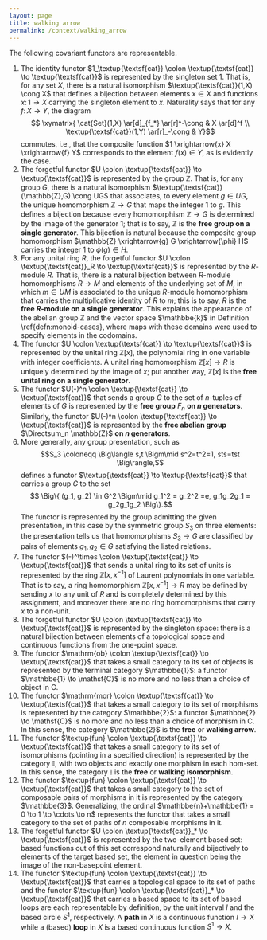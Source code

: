 ```yaml
---
layout: page
title: walking arrow
permalink: /context/walking_arrow
---
```

The following covariant functors are representable.
1. The identity functor $1_\textup{\textsf{cat}} \colon \textup{\textsf{cat}} \to \textup{\textsf{cat}}$ is represented by the singleton set $1$. That is, for any set $X$, there is a natural isomorphism $\textup{\textsf{cat}}(1,X) \cong X$ that defines a bijection between elements $x \in X$ and functions $x \colon 1 \to X$ carrying the singleton element to $x$. Naturality says that for any $f \colon X \to Y$, the diagram
$$ \xymatrix{ \cat{Set}(1,X) \ar[d]_{f_*} \ar[r]^-\cong & X \ar[d]^f \\ \textup{\textsf{cat}}(1,Y) \ar[r]_-\cong & Y}$$ commutes, i.e., that the composite function $1 \xrightarrow{x} X \xrightarrow{f} Y$ corresponds to the element $f(x) \in Y$, as is evidently the case.
2. The forgetful functor $U \colon \textup{\textsf{cat}} \to \textup{\textsf{cat}}$ is represented by the group $\mathbb{Z}$. That is, for any group $G$, there is a natural isomorphism $\textup{\textsf{cat}}(\mathbb{Z},G) \cong UG$ that associates, to every element $g \in UG$, the unique homomorphism $\mathbb{Z} \to G$ that maps the integer 1 to $g$. This defines a bijection because every homomorphism $\mathbb{Z} \to G$ is determined by the image of the generator $1$; that is to say, $\mathbb{Z}$ is the **free group on a single generator**. This bijection is natural because the composite group homomorphism $\mathbb{Z} \xrightarrow{g} G \xrightarrow{\phi} H$ carries the integer 1 to $\phi(g) \in H$.
3. For any unital ring $R$, the forgetful functor $U \colon \textup{\textsf{cat}}_R \to \textup{\textsf{cat}}$ is represented by the $R$-module $R$. That is, there is a natural bijection between $R$-module homomorphisms $R \to M$ and elements of the underlying set of $M$, in which $m \in UM$ is associated to the unique $R$-module homomorphism that carries the multiplicative identity of $R$ to $m$; this is to say, $R$ is the **free $R$-module on a single generator**. This explains the appearance of the abelian group $\mathbb{Z}$ and the vector space $\mathbbe{k}$ in Definition \ref{defn:monoid-cases}, where maps with these domains were used to specify elements in the codomains.
4. The functor $U \colon \textup{\textsf{cat}} \to \textup{\textsf{cat}}$ is represented by the unital ring $\mathbb{Z}[x]$, the polynomial ring in one variable with integer coefficients. A unital ring homomorphism $\mathbb{Z}[x] \to R$ is uniquely determined by the image of $x$; put another way, $\mathbb{Z}[x]$ is the **free unital ring on a single generator**.
5. The functor $U(-)^n \colon \textup{\textsf{cat}} \to \textup{\textsf{cat}}$ that sends a group $G$ to the set of $n$-tuples of elements of $G$ is represented by the **free group** $F_n$ **on $n$ generators**. Similarly, the functor $U(-)^n \colon \textup{\textsf{cat}} \to \textup{\textsf{cat}}$ is represented by the **free abelian group** $\Directsum_n \mathbb{Z}$ **on $n$ generators**.
6. More generally, any group presentation, such as
$$S_3 \coloneqq \Big\langle s,t \Bigm\mid s^2=t^2=1, sts=tst \Big\rangle,$$ defines a functor $\textup{\textsf{cat}} \to \textup{\textsf{cat}}$ that carries a group $G$ to the set $$ \Big\{ (g_1, g_2) \in G^2 \Bigm\mid g_1^2 = g_2^2 =e, g_1g_2g_1 = g_2g_1g_2 \Big\}.$$ The functor is represented by the group admitting the given presentation, in this case by the symmetric group $S_3$ on three elements: the presentation tells us that homomorphisms $S_3 \to G$ are classified by pairs of elements $g_1,g_2 \in G$ satisfying the listed relations.
7. The functor $(-)^\times \colon \textup{\textsf{cat}} \to \textup{\textsf{cat}}$ that sends a unital ring to its set of units is represented by the ring $\mathbb{Z}[x,x^{-1}]$ of Laurent polynomials in one variable. That is to say, a ring homomorphism $\mathbb{Z}[x,x^{-1}] \to R$ may be defined by sending $x$ to any unit of $R$ and is completely determined by this assignment, and moreover there are no ring homomorphisms that carry $x$ to a non-unit.
8. The forgetful functor $U \colon \textup{\textsf{cat}} \to \textup{\textsf{cat}}$ is represented by the singleton space: there is a natural bijection between elements of a topological space and continuous functions from the one-point space.
9. The functor $\mathrm{ob} \colon \textup{\textsf{cat}} \to \textup{\textsf{cat}}$ that takes a small category to its set of objects is represented by the terminal category $\mathbbe{1}$: a functor $\mathbbe{1} \to \mathsf{C}$ is no more and no less than a choice of object in $\mathsf{C}$.
10. The functor $\mathrm{mor} \colon \textup{\textsf{cat}} \to \textup{\textsf{cat}}$ that takes a small category to its set of morphisms is represented by the category $\mathbbe{2}$: a functor $\mathbbe{2} \to \mathsf{C}$ is no more and no less than a choice of morphism in $\mathsf{C}$. In this sense, the category $\mathbbe{2}$ is the **free** or **walking arrow**.
11. The functor $\textup{fun} \colon \textup{\textsf{cat}} \to \textup{\textsf{cat}}$ that takes a small category to its set of isomorphisms (pointing in a specified direction) is represented by the category $\mathbb{I}$, with two objects and exactly one morphism in each hom-set. In this sense, the category $\mathbb{I}$ is the **free** or **walking isomorphism**.
12. The functor $\textup{fun} \colon \textup{\textsf{cat}} \to \textup{\textsf{cat}}$ that takes a small category to the set of composable pairs of morphisms in it is represented by the category $\mathbbe{3}$. Generalizing, the ordinal $\mathbbe{n}+\mathbbe{1} = 0 \to 1 \to \cdots \to n$ represents the functor that takes a small category to the set of paths of $n$ composable morphisms in it.
13. The forgetful functor $U \colon \textup{\textsf{cat}}_* \to \textup{\textsf{cat}}$ is represented by the two-element based set: based functions out of this set correspond naturally and bijectively to elements of the target based set, the element in question being the image of the non-basepoint element.
14. The functor $\textup{fun} \colon \textup{\textsf{cat}} \to \textup{\textsf{cat}}$ that carries a topological space to its set of paths and the functor $\textup{fun} \colon \textup{\textsf{cat}}_* \to \textup{\textsf{cat}}$ that carries a based space to its set of based loops are each representable by definition, by the unit interval $I$ and the based circle $S^1$, respectively. A **path** in $X$ is a continuous function $I \to X$ while a (based)  **loop** in $X$ is a based continuous function $S^1 \to X$.
